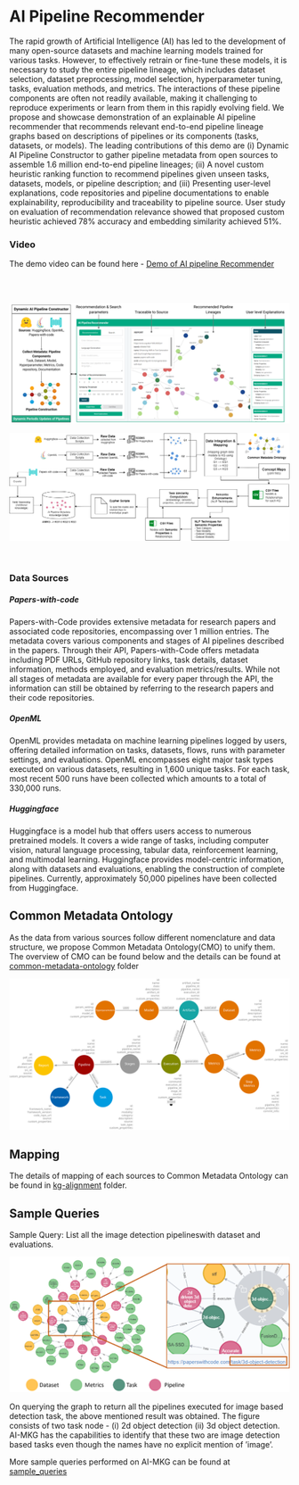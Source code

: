 # AI Pipeline Recommender
The rapid growth of Artificial Intelligence (AI) has led to the development of many open-source datasets and machine learning models trained for various tasks. However, to effectively retrain or fine-tune these models, it is necessary to study the entire pipeline lineage, which includes dataset selection, dataset preprocessing, model selection, hyperparameter tuning, tasks, evaluation methods, and metrics. The interactions of these pipeline components are often not readily available, making it challenging to reproduce experiments or learn from them in this rapidly evolving field. We propose and showcase demonstration of an explainable AI pipeline recommender that recommends relevant end-to-end pipeline lineage graphs based on descriptions of pipelines or its components (tasks, datasets, or models). The leading contributions of this demo are (i) Dynamic AI Pipeline Constructor to gather pipeline metadata from open sources to assemble 1.6 million end-to-end pipeline lineages; (ii) A novel custom heuristic ranking function to recommend pipelines given unseen tasks, datasets, models, or pipeline description; and (iii) Presenting user-level explanations, code repositories and pipeline documentations to enable explainability, reproducibility and traceability to pipeline source. User study on evaluation of recommendation relevance showed that proposed custom heuristic achieved 78\% accuracy and embedding similarity achieved 51\%. 

### Video
The demo video can be found here - [Demo of AI pipeline Recommender](https://drive.google.com/drive/folders/1KEZJuyDLj3i9qWgXEigrhvuJ73a1OXak?usp=sharing)

<br>
<br>

![Dashboard of AI pipeline Recommender that uses Dynamic AI Pipeline Constructor](framework.png)
<br>

![Detailed Overview of AIMKG Construction by Dynamic AI Pipeline Constructor](detailed_kg_const.drawio.png)

<br>

### Data Sources
##### Papers-with-code
Papers-with-Code provides extensive metadata for research papers and associated code repositories, encompassing over 1 million entries. The metadata covers various components and stages of AI pipelines described in the papers. Through their API, Papers-with-Code offers metadata including PDF URLs, GitHub repository links, task details, dataset information, methods employed, and evaluation metrics/results. While not all stages of metadata are available for every paper through the API, the information can still be obtained by referring to the research papers and their code repositories.

##### OpenML
OpenML provides metadata on machine learning pipelines logged by users, offering detailed information on tasks, datasets, flows, runs with parameter settings, and evaluations. OpenML encompasses eight major task types executed on various datasets, resulting in 1,600 unique tasks. For each task, most recent 500 runs have been collected which amounts to a total of 330,000 runs. 

##### Huggingface
Huggingface is a model hub that offers users access to numerous pretrained models. It covers a wide range of tasks, including computer vision, natural language processing, tabular data, reinforcement learning, and multimodal learning. Huggingface provides model-centric information, along with datasets and evaluations, enabling the construction of complete pipelines. Currently, approximately 50,000 pipelines have been collected from Huggingface. 

## Common Metadata Ontology
As the data from various sources follow different nomenclature and data structure, we propose Common Metadata Ontology(CMO) to unify them. The overview of CMO can be found below and the details can be found at [common-metadata-ontology](common-metadata-ontology/readme.md) folder

![Common Metadata Ontology](common-metadata-ontology/CMO_properties_color_coded.svg)

## Mapping
The details of mapping of each sources to Common Metadata Ontology can be found in [kg-alignment](kg-alignment/readme.md) folder.

## Sample Queries
Sample Query: List all the image detection pipelineswith dataset and evaluations. 

![Sample Query](sample_queries/figures/Sample-Query.png)


On querying the graph to return all the pipelines executed for image based detection task, the above mentioned result was obtained. The figure consists of two task node - (i) 2d object detection (ii) 3d object detection. AI-MKG has the capabilities to identify that these two are image detection based tasks even though the names have no explicit mention of ’image’.

More sample queries performed on AI-MKG can be found at [sample_queries](sample_queries/readme.md)

